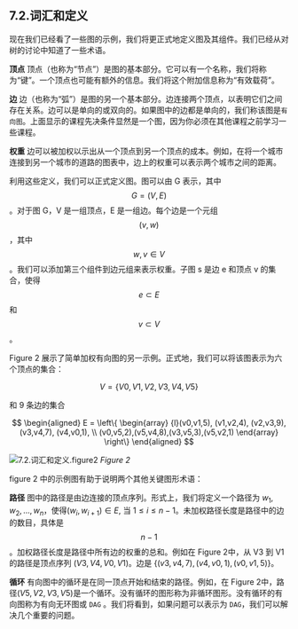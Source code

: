 

<!--
 * @version:
 * @Author:  StevenJokes https://github.com/StevenJokes
 * @Date: 2020-06-30 00:32:57
 * @LastEditors:  StevenJokes https://github.com/StevenJokes
 * @LastEditTime: 2020-06-30 10:45:25
 * @Description:
 * @TODO::
 * @Reference:
-->
## 7.2.词汇和定义

现在我们已经看了一些图的示例，我们将更正式地定义图及其组件。我们已经从对树的讨论中知道了一些术语。

**顶点**
顶点（也称为“节点”）是图的基本部分。它可以有一个名称，我们将称为“键”。一个顶点也可能有额外的信息。我们将这个附加信息称为“有效载荷”。

**边**
边（也称为“弧”）是图的另一个基本部分。边连接两个顶点，以表明它们之间存在关系。边可以是单向的或双向的。如果图中的边都是单向的，我们称该图是`有向图`。上面显示的课程先决条件显然是一个图，因为你必须在其他课程之前学习一些课程。

**权重**
边可以被加权以示出从一个顶点到另一个顶点的成本。例如，在将一个城市连接到另一个城市的道路的图表中，边上的权重可以表示两个城市之间的距离。

利用这些定义，我们可以正式定义图。图可以由 G 表示，其中 $$G =(V,E)$$。对于图 G，V 是一组顶点，E 是一组边。每个边是一个元组 $$(v,w)$$，其中 $$w,v \in V$$。我们可以添加第三个组件到边元组来表示权重。子图 s 是边 e 和顶点 v 的集合，使得 $$e \subset E$$ 和 $$v \subset V$$ 。

Figure 2 展示了简单加权有向图的另一示例。正式地，我们可以将该图表示为六个顶点的集合：

$$
V = \left\{ V0,V1,V2,V3,V4,V5 \right\}
$$

和 9 条边的集合

$$
\begin{aligned}
E = \left\{
    \begin{array}
        {l}(v0,v1,5), (v1,v2,4), (v2,v3,9), (v3,v4,7), (v4,v0,1), \\
        (v0,v5,2),(v5,v4,8),(v3,v5,3),(v5,v2,1)
    \end{array}
    \right\}
\end{aligned}
$$

![7.2.词汇和定义.figure2](assets/7.2.%E8%AF%8D%E6%B1%87%E5%92%8C%E5%AE%9A%E4%B9%89.figure2.png)
*Figure 2*

figure 2 中的示例图有助于说明两个其他关键图形术语：

**路径**
图中的路径是由边连接的顶点序列。形式上，我们将定义一个路径为 $w_1, w_2, ..., w_n$，使得$(w_i, w_{i+1}) \in E$, 当 $1  \leq i  \leq n-1$。未加权路径长度是路径中的边的数目，具体是 $$n-1$$ 。加权路径长度是路径中所有边的权重的总和。例如在 Figure 2中，从 V3 到 V1 的路径是顶点序列 $(V3,V4,V0,V1)$。边是 $\{(v3,v4,7),(v4,v0,1),(v0,v1,5)\}$。

**循环**
有向图中的循环是在同一顶点开始和结束的路径。例如，在 Figure 2中，路径$(V5,V2,V3,V5)$是一个循环。没有循环的图形称为非循环图形。没有循环的有向图称为有向无环图或 `DAG` 。我们将看到，如果问题可以表示为 `DAG`，我们可以解决几个重要的问题。
